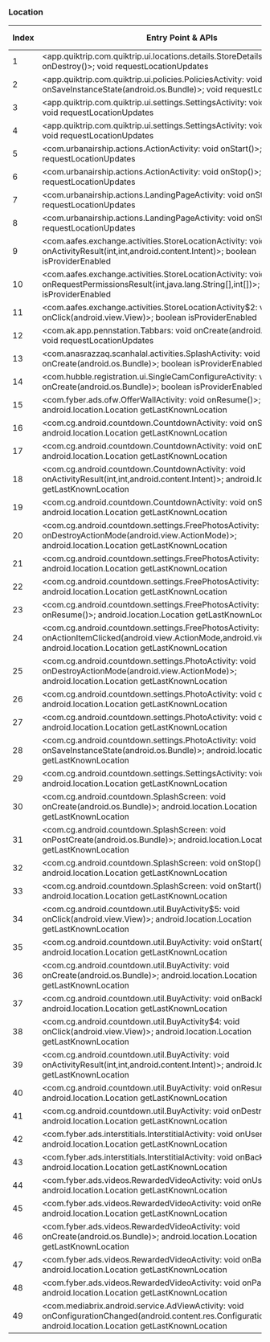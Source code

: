 ### Location
| Index | Entry Point & APIs | Screen shot | Resource id | Label |
| ------------- | ------------- | ------------- |-------------|-------------|
| 1 | <app.quiktrip.com.quiktrip.ui.locations.details.StoreDetailsActivity: void onDestroy()>; void requestLocationUpdates | ![](C:\Users\hfu\Documents\COSMOS\output\py\Play_win8\Lifestyle\app.quiktrip.com.quiktrip\app.quiktrip.com.quiktrip.ui.locations.details.StoreDetailsActivity.png) |  | |
| 2 | <app.quiktrip.com.quiktrip.ui.policies.PoliciesActivity: void onSaveInstanceState(android.os.Bundle)>; void requestLocationUpdates | ![](C:\Users\hfu\Documents\COSMOS\output\py\Play_win8\Lifestyle\app.quiktrip.com.quiktrip\app.quiktrip.com.quiktrip.ui.policies.PoliciesActivity.png) |  | |
| 3 | <app.quiktrip.com.quiktrip.ui.settings.SettingsActivity: void onResume()>; void requestLocationUpdates | ![](C:\Users\hfu\Documents\COSMOS\output\py\Play_win8\Lifestyle\app.quiktrip.com.quiktrip\app.quiktrip.com.quiktrip.ui.settings.SettingsActivity.png) |  | |
| 4 | <app.quiktrip.com.quiktrip.ui.settings.SettingsActivity: void onDestroy()>; void requestLocationUpdates | ![](C:\Users\hfu\Documents\COSMOS\output\py\Play_win8\Lifestyle\app.quiktrip.com.quiktrip\app.quiktrip.com.quiktrip.ui.settings.SettingsActivity.png) |  | |
| 5 | <com.urbanairship.actions.ActionActivity: void onStart()>; void requestLocationUpdates | ![](C:\Users\hfu\Documents\COSMOS\output\py\Play_win8\Lifestyle\app.quiktrip.com.quiktrip\com.urbanairship.actions.ActionActivity.png) |  | |
| 6 | <com.urbanairship.actions.ActionActivity: void onStop()>; void requestLocationUpdates | ![](C:\Users\hfu\Documents\COSMOS\output\py\Play_win8\Lifestyle\app.quiktrip.com.quiktrip\com.urbanairship.actions.ActionActivity.png) |  | |
| 7 | <com.urbanairship.actions.LandingPageActivity: void onStart()>; void requestLocationUpdates | ![](C:\Users\hfu\Documents\COSMOS\output\py\Play_win8\Lifestyle\app.quiktrip.com.quiktrip\com.urbanairship.actions.LandingPageActivity.png) |  | |
| 8 | <com.urbanairship.actions.LandingPageActivity: void onStop()>; void requestLocationUpdates | ![](C:\Users\hfu\Documents\COSMOS\output\py\Play_win8\Lifestyle\app.quiktrip.com.quiktrip\com.urbanairship.actions.LandingPageActivity.png) |  | |
| 9 | <com.aafes.exchange.activities.StoreLocationActivity: void onActivityResult(int,int,android.content.Intent)>; boolean isProviderEnabled | ![](C:\Users\hfu\Documents\COSMOS\output\py\Play_win8\Lifestyle\com.aafes.exchange\com.aafes.exchange.activities.StoreLocationActivity.png) |  | |
| 10 | <com.aafes.exchange.activities.StoreLocationActivity: void onRequestPermissionsResult(int,java.lang.String[],int[])>; boolean isProviderEnabled | ![](C:\Users\hfu\Documents\COSMOS\output\py\Play_win8\Lifestyle\com.aafes.exchange\com.aafes.exchange.activities.StoreLocationActivity.png) |  | |
| 11 | <com.aafes.exchange.activities.StoreLocationActivity$2: void onClick(android.view.View)>; boolean isProviderEnabled | ![](C:\Users\hfu\Documents\COSMOS\output\py\Play_win8\Lifestyle\com.aafes.exchange\com.aafes.exchange.activities.StoreLocationActivity.png) |  | |
| 12 | <com.ak.app.pennstation.Tabbars: void onCreate(android.os.Bundle)>; void requestLocationUpdates | ![](C:\Users\hfu\Documents\COSMOS\output\py\Play_win8\Lifestyle\com.ak.app.pennstation\com.ak.app.pennstation.Tabbars.png) |  | |
| 13 | <com.anasrazzaq.scanhalal.activities.SplashActivity: void onCreate(android.os.Bundle)>; boolean isProviderEnabled | ![](C:\Users\hfu\Documents\COSMOS\output\py\Play_win8\Lifestyle\com.anasrazzaq.scanhalal\com.anasrazzaq.scanhalal.activities.SplashActivity.png) |  | |
| 14 | <com.hubble.registration.ui.SingleCamConfigureActivity: void onCreate(android.os.Bundle)>; boolean isProviderEnabled | ![](C:\Users\hfu\Documents\COSMOS\output\py\Play_win8\Lifestyle\com.blinkhd\com.hubble.registration.ui.SingleCamConfigureActivity.png) |  | |
| 15 | <com.fyber.ads.ofw.OfferWallActivity: void onResume()>; android.location.Location getLastKnownLocation | ![](C:\Users\hfu\Documents\COSMOS\output\py\Play_win8\Lifestyle\com.cg.android.birthdaycountdown\com.fyber.ads.ofw.OfferWallActivity.png) |  | |
| 16 | <com.cg.android.countdown.CountdownActivity: void onStart()>; android.location.Location getLastKnownLocation | ![](C:\Users\hfu\Documents\COSMOS\output\py\Play_win8\Lifestyle\com.cg.android.countdown\com.cg.android.countdown.CountdownActivity.png) |  | |
| 17 | <com.cg.android.countdown.CountdownActivity: void onDestroy()>; android.location.Location getLastKnownLocation | ![](C:\Users\hfu\Documents\COSMOS\output\py\Play_win8\Lifestyle\com.cg.android.countdown\com.cg.android.countdown.CountdownActivity.png) |  | |
| 18 | <com.cg.android.countdown.CountdownActivity: void onActivityResult(int,int,android.content.Intent)>; android.location.Location getLastKnownLocation | ![](C:\Users\hfu\Documents\COSMOS\output\py\Play_win8\Lifestyle\com.cg.android.countdown\com.cg.android.countdown.CountdownActivity.png) |  | |
| 19 | <com.cg.android.countdown.CountdownActivity: void onStop()>; android.location.Location getLastKnownLocation | ![](C:\Users\hfu\Documents\COSMOS\output\py\Play_win8\Lifestyle\com.cg.android.countdown\com.cg.android.countdown.CountdownActivity.png) |  | |
| 20 | <com.cg.android.countdown.settings.FreePhotosActivity: void onDestroyActionMode(android.view.ActionMode)>; android.location.Location getLastKnownLocation | ![](C:\Users\hfu\Documents\COSMOS\output\py\Play_win8\Lifestyle\com.cg.android.countdown\com.cg.android.countdown.settings.FreePhotosActivity.png) |  | |
| 21 | <com.cg.android.countdown.settings.FreePhotosActivity: void onStop()>; android.location.Location getLastKnownLocation | ![](C:\Users\hfu\Documents\COSMOS\output\py\Play_win8\Lifestyle\com.cg.android.countdown\com.cg.android.countdown.settings.FreePhotosActivity.png) |  | |
| 22 | <com.cg.android.countdown.settings.FreePhotosActivity: void onStart()>; android.location.Location getLastKnownLocation | ![](C:\Users\hfu\Documents\COSMOS\output\py\Play_win8\Lifestyle\com.cg.android.countdown\com.cg.android.countdown.settings.FreePhotosActivity.png) |  | |
| 23 | <com.cg.android.countdown.settings.FreePhotosActivity: void onResume()>; android.location.Location getLastKnownLocation | ![](C:\Users\hfu\Documents\COSMOS\output\py\Play_win8\Lifestyle\com.cg.android.countdown\com.cg.android.countdown.settings.FreePhotosActivity.png) |  | |
| 24 | <com.cg.android.countdown.settings.FreePhotosActivity: boolean onActionItemClicked(android.view.ActionMode,android.view.MenuItem)>; android.location.Location getLastKnownLocation | ![](C:\Users\hfu\Documents\COSMOS\output\py\Play_win8\Lifestyle\com.cg.android.countdown\com.cg.android.countdown.settings.FreePhotosActivity.png) |  | |
| 25 | <com.cg.android.countdown.settings.PhotoActivity: void onDestroyActionMode(android.view.ActionMode)>; android.location.Location getLastKnownLocation | ![](C:\Users\hfu\Documents\COSMOS\output\py\Play_win8\Lifestyle\com.cg.android.countdown\com.cg.android.countdown.settings.PhotoActivity.png) |  | |
| 26 | <com.cg.android.countdown.settings.PhotoActivity: void onStart()>; android.location.Location getLastKnownLocation | ![](C:\Users\hfu\Documents\COSMOS\output\py\Play_win8\Lifestyle\com.cg.android.countdown\com.cg.android.countdown.settings.PhotoActivity.png) |  | |
| 27 | <com.cg.android.countdown.settings.PhotoActivity: void onStop()>; android.location.Location getLastKnownLocation | ![](C:\Users\hfu\Documents\COSMOS\output\py\Play_win8\Lifestyle\com.cg.android.countdown\com.cg.android.countdown.settings.PhotoActivity.png) |  | |
| 28 | <com.cg.android.countdown.settings.PhotoActivity: void onSaveInstanceState(android.os.Bundle)>; android.location.Location getLastKnownLocation | ![](C:\Users\hfu\Documents\COSMOS\output\py\Play_win8\Lifestyle\com.cg.android.countdown\com.cg.android.countdown.settings.PhotoActivity.png) |  | |
| 29 | <com.cg.android.countdown.settings.SettingsActivity: void onResume()>; android.location.Location getLastKnownLocation | ![](C:\Users\hfu\Documents\COSMOS\output\py\Play_win8\Lifestyle\com.cg.android.countdown\com.cg.android.countdown.settings.SettingsActivity.png) |  | |
| 30 | <com.cg.android.countdown.SplashScreen: void onCreate(android.os.Bundle)>; android.location.Location getLastKnownLocation | ![](C:\Users\hfu\Documents\COSMOS\output\py\Play_win8\Lifestyle\com.cg.android.countdown\com.cg.android.countdown.SplashScreen.png) |  | |
| 31 | <com.cg.android.countdown.SplashScreen: void onPostCreate(android.os.Bundle)>; android.location.Location getLastKnownLocation | ![](C:\Users\hfu\Documents\COSMOS\output\py\Play_win8\Lifestyle\com.cg.android.countdown\com.cg.android.countdown.SplashScreen.png) |  | |
| 32 | <com.cg.android.countdown.SplashScreen: void onStop()>; android.location.Location getLastKnownLocation | ![](C:\Users\hfu\Documents\COSMOS\output\py\Play_win8\Lifestyle\com.cg.android.countdown\com.cg.android.countdown.SplashScreen.png) |  | |
| 33 | <com.cg.android.countdown.SplashScreen: void onStart()>; android.location.Location getLastKnownLocation | ![](C:\Users\hfu\Documents\COSMOS\output\py\Play_win8\Lifestyle\com.cg.android.countdown\com.cg.android.countdown.SplashScreen.png) |  | |
| 34 | <com.cg.android.countdown.util.BuyActivity$5: void onClick(android.view.View)>; android.location.Location getLastKnownLocation | ![](C:\Users\hfu\Documents\COSMOS\output\py\Play_win8\Lifestyle\com.cg.android.countdown\com.cg.android.countdown.util.BuyActivity.png) |  | |
| 35 | <com.cg.android.countdown.util.BuyActivity: void onStart()>; android.location.Location getLastKnownLocation | ![](C:\Users\hfu\Documents\COSMOS\output\py\Play_win8\Lifestyle\com.cg.android.countdown\com.cg.android.countdown.util.BuyActivity.png) |  | |
| 36 | <com.cg.android.countdown.util.BuyActivity: void onCreate(android.os.Bundle)>; android.location.Location getLastKnownLocation | ![](C:\Users\hfu\Documents\COSMOS\output\py\Play_win8\Lifestyle\com.cg.android.countdown\com.cg.android.countdown.util.BuyActivity.png) |  | |
| 37 | <com.cg.android.countdown.util.BuyActivity: void onBackPressed()>; android.location.Location getLastKnownLocation | ![](C:\Users\hfu\Documents\COSMOS\output\py\Play_win8\Lifestyle\com.cg.android.countdown\com.cg.android.countdown.util.BuyActivity.png) |  | |
| 38 | <com.cg.android.countdown.util.BuyActivity$4: void onClick(android.view.View)>; android.location.Location getLastKnownLocation | ![](C:\Users\hfu\Documents\COSMOS\output\py\Play_win8\Lifestyle\com.cg.android.countdown\com.cg.android.countdown.util.BuyActivity.png) |  | |
| 39 | <com.cg.android.countdown.util.BuyActivity: void onActivityResult(int,int,android.content.Intent)>; android.location.Location getLastKnownLocation | ![](C:\Users\hfu\Documents\COSMOS\output\py\Play_win8\Lifestyle\com.cg.android.countdown\com.cg.android.countdown.util.BuyActivity.png) |  | |
| 40 | <com.cg.android.countdown.util.BuyActivity: void onResume()>; android.location.Location getLastKnownLocation | ![](C:\Users\hfu\Documents\COSMOS\output\py\Play_win8\Lifestyle\com.cg.android.countdown\com.cg.android.countdown.util.BuyActivity.png) |  | |
| 41 | <com.cg.android.countdown.util.BuyActivity: void onDestroy()>; android.location.Location getLastKnownLocation | ![](C:\Users\hfu\Documents\COSMOS\output\py\Play_win8\Lifestyle\com.cg.android.countdown\com.cg.android.countdown.util.BuyActivity.png) |  | |
| 42 | <com.fyber.ads.interstitials.InterstitialActivity: void onUserLeaveHint()>; android.location.Location getLastKnownLocation | ![](C:\Users\hfu\Documents\COSMOS\output\py\Play_win8\Lifestyle\com.cg.android.countdown\com.fyber.ads.interstitials.InterstitialActivity.png) |  | |
| 43 | <com.fyber.ads.interstitials.InterstitialActivity: void onBackPressed()>; android.location.Location getLastKnownLocation | ![](C:\Users\hfu\Documents\COSMOS\output\py\Play_win8\Lifestyle\com.cg.android.countdown\com.fyber.ads.interstitials.InterstitialActivity.png) |  | |
| 44 | <com.fyber.ads.videos.RewardedVideoActivity: void onUserLeaveHint()>; android.location.Location getLastKnownLocation | ![](C:\Users\hfu\Documents\COSMOS\output\py\Play_win8\Lifestyle\com.cg.android.countdown\com.fyber.ads.videos.RewardedVideoActivity.png) |  | |
| 45 | <com.fyber.ads.videos.RewardedVideoActivity: void onResume()>; android.location.Location getLastKnownLocation | ![](C:\Users\hfu\Documents\COSMOS\output\py\Play_win8\Lifestyle\com.cg.android.countdown\com.fyber.ads.videos.RewardedVideoActivity.png) |  | |
| 46 | <com.fyber.ads.videos.RewardedVideoActivity: void onCreate(android.os.Bundle)>; android.location.Location getLastKnownLocation | ![](C:\Users\hfu\Documents\COSMOS\output\py\Play_win8\Lifestyle\com.cg.android.countdown\com.fyber.ads.videos.RewardedVideoActivity.png) |  | |
| 47 | <com.fyber.ads.videos.RewardedVideoActivity: void onBackPressed()>; android.location.Location getLastKnownLocation | ![](C:\Users\hfu\Documents\COSMOS\output\py\Play_win8\Lifestyle\com.cg.android.countdown\com.fyber.ads.videos.RewardedVideoActivity.png) |  | |
| 48 | <com.fyber.ads.videos.RewardedVideoActivity: void onPause()>; android.location.Location getLastKnownLocation | ![](C:\Users\hfu\Documents\COSMOS\output\py\Play_win8\Lifestyle\com.cg.android.countdown\com.fyber.ads.videos.RewardedVideoActivity.png) |  | |
| 49 | <com.mediabrix.android.service.AdViewActivity: void onConfigurationChanged(android.content.res.Configuration)>; android.location.Location getLastKnownLocation | ![](C:\Users\hfu\Documents\COSMOS\output\py\Play_win8\Lifestyle\com.cg.android.countdown\com.mediabrix.android.service.AdViewActivity.png) |  | |
